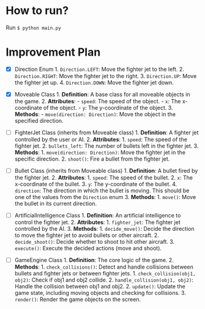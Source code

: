 # How to run?

Run `$ python main.py`

# Improvement Plan

- [x] Direction Enum
      1. `Direction.LEFT`: Move the fighter jet to the left.
      2. `Direction.RIGHT`: Move the fighter jet to the right.
      3. `Direction.UP`: Move the fighter jet up.
      4. `Direction.DOWN`: Move the fighter jet down.

- [x] Moveable Class
      1. **Definition**: A base class for all moveable objects in the game.
      2. **Attributes**:
         - `speed`: The speed of the object.
         - `x`: The x-coordinate of the object.
         - `y`: The y-coordinate of the object.
      3. **Methods**:
         - `move(direction: Direction)`: Move the object in the specified direction.

- [ ] FighterJet Class (inherits from Moveable class)
      1. **Definition**: A fighter jet controlled by the user or AI.
      2. **Attributes**:
         1. `speed`: The speed of the fighter jet.
         2. `bullets_left`: The number of bullets left in the fighter jet.
      3. **Methods**:
         1. `move(direction: Direction)`: Move the fighter jet in the specific direction.
         2. `shoot()`: Fire a bullet from the fighter jet.

- [ ] Bullet Class (inherits from Moveable class)
      1. **Definition**: A bullet fired by the fighter jet.
      2. **Attributes**:
         1. `speed`: The speed of the bullet.
         2. `x`: The x-coordinate of the bullet.
         3. `y`: The y-coordinate of the bullet.
         4. `direction`: The direction in which the bullet is moving. This should be one of the values from the `Direction` enum
      3. **Methods**:
         1. `move()`: Move the bullet in its current direction.

- [ ] ArtificialIntelligence Class
      1. **Definition**: An artificial intelligence to control the fighter jet.
      2. **Attributes**:
         1. `fighter_jet`: The fighter jet controlled by the AI.
      3. **Methods**:
         1. `decide_move()`: Decide the direction to move the fighter jet to avoid bullets or other aircraft.
         2. `decide_shoot()`: Decide whether to shoot to hit other aircraft.
         3. `execute()`: Execute the decided actions (move and shoot).

- [ ] GameEngine Class
      1. **Definition**: The core logic of the game.
      2. **Methods**:
         1. `check_collisions()`: Detect and handle collisions between bullets and fighter jets or between fighter jets.
            1. `check_collision(obj1, obj2)`: Check if obj1 and obj2 collide.
            2. `handle_collision(obj1, obj2)`: Handle the collision between obj1 and obj2.
      2. `update()`: Update the game state, including moving objects and checking for collisions.
      3. `render()`: Render the game objects on the screen.